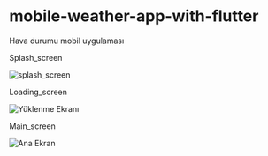 # mobile-weather-app-with-flutter

Hava durumu mobil uygulaması

Splash_screen

![splash_screen](https://user-images.githubusercontent.com/100150429/184880188-c60beecf-1193-4ce8-93c5-b046590f1e90.jpg)

Loading_screen

![Yüklenme Ekranı](https://user-images.githubusercontent.com/100150429/184880327-3dec5a21-438a-406f-9b81-1360af393f96.jpg)

Main_screen

![Ana Ekran](https://user-images.githubusercontent.com/100150429/184880431-4e8c420d-0321-4e52-80bc-a9bd5a48b7de.jpg)
